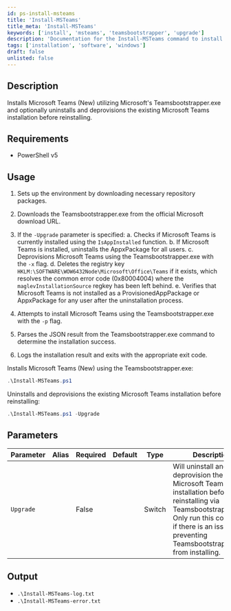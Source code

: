 ```yaml
---
id: ps-install-msteams
title: 'Install-MSTeams'
title_meta: 'Install-MSTeams'
keywords: ['install', 'msteams', 'teamsbootstrapper', 'upgrade']
description: 'Documentation for the Install-MSTeams command to install Microsoft Teams using the Teamsbootstrapper.exe and optionally upgrade existing installations.'
tags: ['installation', 'software', 'windows']
draft: false
unlisted: false
---
```


## Description
Installs Microsoft Teams (New) utilizing Microsoft's Teamsbootstrapper.exe and optionally uninstalls and deprovisions the existing Microsoft Teams installation before reinstalling.

## Requirements
- PowerShell v5

## Usage
1. Sets up the environment by downloading necessary repository packages.
2. Downloads the Teamsbootstrapper.exe from the official Microsoft download URL.
3. If the `-Upgrade` parameter is specified:
    a. Checks if Microsoft Teams is currently installed using the `IsAppInstalled` function.
    b. If Microsoft Teams is installed, uninstalls the AppxPackage for all users.
    c. Deprovisions Microsoft Teams using the Teamsbootstrapper.exe with the `-x` flag.
    d. Deletes the registry key `HKLM:\SOFTWARE\WOW6432Node\Microsoft\Office\Teams` if it exists, which resolves the common error code (0x80004004) where the `maglevInstallationSource` regkey has been left behind.
    e. Verifies that Microsoft Teams is not installed as a ProvisionedAppPackage or AppxPackage for any user after the uninstallation process.

4. Attempts to install Microsoft Teams using the Teamsbootstrapper.exe with the `-p` flag.
5. Parses the JSON result from the Teamsbootstrapper.exe command to determine the installation success.
6. Logs the installation result and exits with the appropriate exit code.

Installs Microsoft Teams (New) using the Teamsbootstrapper.exe:

```powershell
.\Install-MSTeams.ps1
```

Uninstalls and deprovisions the existing Microsoft Teams installation before reinstalling:

```powershell
.\Install-MSTeams.ps1 -Upgrade
```

## Parameters
| Parameter | Alias | Required | Default | Type   | Description                                                                                                   |
| --------- | ----- | -------- | ------- | ------ | ------------------------------------------------------------------------------------------------------------- |
| `Upgrade` |       | False    |         | Switch | Will uninstall and deprovision the existing Microsoft Teams installation before reinstalling via Teamsbootstrapper.exe. Only run this command if there is an issue preventing Teamsbootstrapper.exe from installing. |

## Output
- `.\Install-MSTeams-log.txt`
- `.\Install-MSTeams-error.txt`



